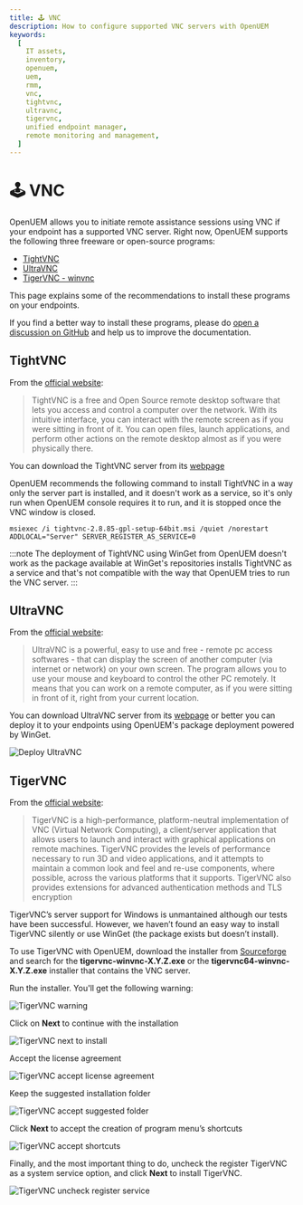 ```yaml
---
title: 🕹️ VNC
description: How to configure supported VNC servers with OpenUEM
keywords:
  [
    IT assets,
    inventory,
    openuem,
    uem,
    rmm,
    vnc,
    tightvnc,
    ultravnc,
    tigervnc,
    unified endpoint manager,
    remote monitoring and management,
  ]
---
```


# 🕹️ VNC

OpenUEM allows you to initiate remote assistance sessions using VNC if your endpoint has a supported VNC server.
Right now, OpenUEM supports the following three freeware or open-source programs:

- [TightVNC](https://www.tightvnc.com/download.php)
- [UltraVNC](https://uvnc.com/downloads/ultravnc/159-ultravnc-1-4-3-6.html)
- [TigerVNC - winvnc](https://sourceforge.net/projects/tigervnc/files/stable/1.14.1/)

This page explains some of the recommendations to install these programs on your endpoints.

If you find a better way to install these programs, please do [open a discussion on GitHub](https://github.com/open-uem/openuem-console/discussions) and help us to improve the documentation.

## TightVNC

From the [official website](https://www.tightvnc.com/):

> TightVNC is a free and Open Source remote desktop software that lets you access and control a computer over the network. With its intuitive interface, you can interact with the remote screen as if you were sitting in front of it. You can open files, launch applications, and perform other actions on the remote desktop almost as if you were physically there.

You can download the TightVNC server from its [webpage](https://www.tightvnc.com/download.php)

OpenUEM recommends the following command to install TightVNC in a way only the server part is installed, and it doesn't work as a service, so it's only run when OpenUEM console requires it to run, and it is stopped once the VNC window is closed.

```(command-line)
msiexec /i tightvnc-2.8.85-gpl-setup-64bit.msi /quiet /norestart ADDLOCAL="Server" SERVER_REGISTER_AS_SERVICE=0
```

:::note
The deployment of TightVNC using WinGet from OpenUEM doesn't work as the package available at WinGet's repositories installs TightVNC as a service and that's not compatible with the way that OpenUEM tries to run the VNC server.
:::

## UltraVNC

From the [official website](https://uvnc.com/):

> UltraVNC is a powerful, easy to use and free - remote pc access softwares - that can display the screen of another computer (via internet or network) on your own screen. The program allows you to use your mouse and keyboard to control the other PC remotely. It means that you can work on a remote computer, as if you were sitting in front of it, right from your current location.

You can download UltraVNC server from its [webpage](https://uvnc.com/downloads/ultravnc.html) or better you can deploy it to your endpoints using OpenUEM's package deployment powered by WinGet.

![Deploy UltraVNC](/img/console/deploy_install_search_package.png)

## TigerVNC

From the [official website](https://tigervnc.org/):

> TigerVNC is a high-performance, platform-neutral implementation of VNC (Virtual Network Computing), a client/server application that allows users to launch and interact with graphical applications on remote machines. TigerVNC provides the levels of performance necessary to run 3D and video applications, and it attempts to maintain a common look and feel and re-use components, where possible, across the various platforms that it supports. TigerVNC also provides extensions for advanced authentication methods and TLS encryption

TigerVNC’s server support for Windows is unmantained although our tests have been successful. However, we haven’t found an easy way to install TigerVNC silently or use WinGet (the package exists but doesn’t install).

To use TigerVNC with OpenUEM, download the installer from [Sourceforge](https://sourceforge.net/projects/tigervnc/files/stable/1.14.1/) and search for the **tigervnc-winvnc-X.Y.Z.exe** or the **tigervnc64-winvnc-X.Y.Z.exe** installer that contains the VNC server.

Run the installer. You'll get the following warning:

![TigerVNC warning](/img/console/tigervnc_warning.png)

Click on **Next** to continue with the installation

![TigerVNC next to install](/img/console/tigervnc_next.png)

Accept the license agreement

![TigerVNC accept license agreement](/img/console/tigervnc_accept_agreement.png)

Keep the suggested installation folder

![TigerVNC accept suggested folder](/img/console/tigervnc_folder_installation.png)

Click **Next** to accept the creation of program menu’s shortcuts

![TigerVNC accept shortcuts](/img/console/tigervnc_shortcuts.png)

Finally, and the most important thing to do, uncheck the register TigerVNC as a system service option, and click **Next** to install TigerVNC.

![TigerVNC uncheck register service](/img/console/tigervnc_uncheck_tasks.png)
